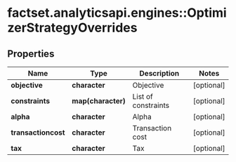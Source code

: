 # factset.analyticsapi.engines::OptimizerStrategyOverrides

## Properties
Name | Type | Description | Notes
------------ | ------------- | ------------- | -------------
**objective** | **character** | Objective | [optional] 
**constraints** | **map(character)** | List of constraints | [optional] 
**alpha** | **character** | Alpha | [optional] 
**transactioncost** | **character** | Transaction cost | [optional] 
**tax** | **character** | Tax | [optional] 


